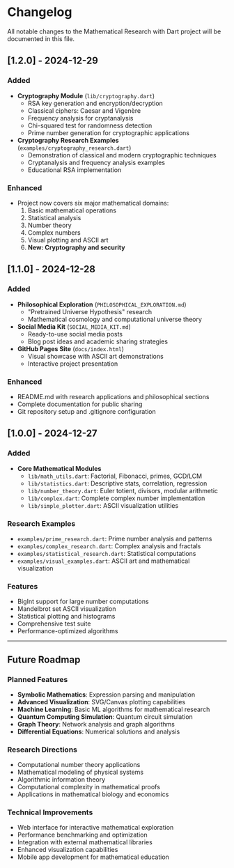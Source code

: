# Changelog

All notable changes to the Mathematical Research with Dart project will be documented in this file.

## [1.2.0] - 2024-12-29

### Added
- **Cryptography Module** (`lib/cryptography.dart`)
  - RSA key generation and encryption/decryption
  - Classical ciphers: Caesar and Vigenère
  - Frequency analysis for cryptanalysis
  - Chi-squared test for randomness detection
  - Prime number generation for cryptographic applications
- **Cryptography Research Examples** (`examples/cryptography_research.dart`)
  - Demonstration of classical and modern cryptographic techniques
  - Cryptanalysis and frequency analysis examples
  - Educational RSA implementation

### Enhanced
- Project now covers six major mathematical domains:
  1. Basic mathematical operations
  2. Statistical analysis
  3. Number theory
  4. Complex numbers
  5. Visual plotting and ASCII art
  6. **New: Cryptography and security**

## [1.1.0] - 2024-12-28

### Added
- **Philosophical Exploration** (`PHILOSOPHICAL_EXPLORATION.md`)
  - "Pretrained Universe Hypothesis" research
  - Mathematical cosmology and computational universe theory
- **Social Media Kit** (`SOCIAL_MEDIA_KIT.md`)
  - Ready-to-use social media posts
  - Blog post ideas and academic sharing strategies
- **GitHub Pages Site** (`docs/index.html`)
  - Visual showcase with ASCII art demonstrations
  - Interactive project presentation

### Enhanced
- README.md with research applications and philosophical sections
- Complete documentation for public sharing
- Git repository setup and .gitignore configuration

## [1.0.0] - 2024-12-27

### Added
- **Core Mathematical Modules**
  - `lib/math_utils.dart`: Factorial, Fibonacci, primes, GCD/LCM
  - `lib/statistics.dart`: Descriptive stats, correlation, regression
  - `lib/number_theory.dart`: Euler totient, divisors, modular arithmetic
  - `lib/complex.dart`: Complete complex number implementation
  - `lib/simple_plotter.dart`: ASCII visualization utilities

### Research Examples
- `examples/prime_research.dart`: Prime number analysis and patterns
- `examples/complex_research.dart`: Complex analysis and fractals
- `examples/statistical_research.dart`: Statistical computations
- `examples/visual_examples.dart`: ASCII art and mathematical visualization

### Features
- BigInt support for large number computations
- Mandelbrot set ASCII visualization
- Statistical plotting and histograms
- Comprehensive test suite
- Performance-optimized algorithms

---

## Future Roadmap

### Planned Features
- **Symbolic Mathematics**: Expression parsing and manipulation
- **Advanced Visualization**: SVG/Canvas plotting capabilities
- **Machine Learning**: Basic ML algorithms for mathematical research
- **Quantum Computing Simulation**: Quantum circuit simulation
- **Graph Theory**: Network analysis and graph algorithms
- **Differential Equations**: Numerical solutions and analysis

### Research Directions
- Computational number theory applications
- Mathematical modeling of physical systems  
- Algorithmic information theory
- Computational complexity in mathematical proofs
- Applications in mathematical biology and economics

### Technical Improvements
- Web interface for interactive mathematical exploration
- Performance benchmarking and optimization
- Integration with external mathematical libraries
- Enhanced visualization capabilities
- Mobile app development for mathematical education

